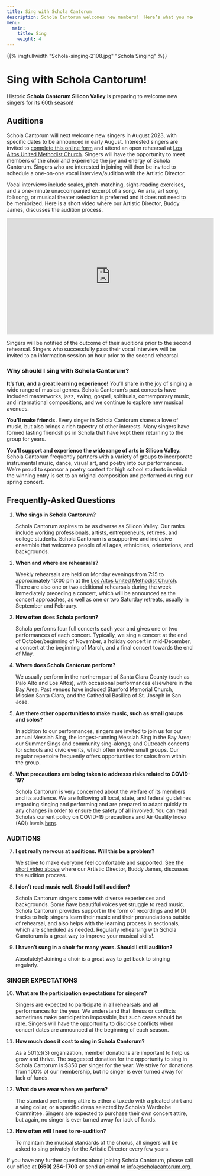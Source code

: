 ```yaml
---
title: Sing with Schola Cantorum
description: Schola Cantorum welcomes new members!  Here’s what you need to know.
menu:
  main:
    title: Sing
    weight: 4
---
```

{{% imgfullwidth "Schola-singing-2108.jpg" "Schola Singing" %}}

# Sing with Schola Cantorum!

Historic **Schola Cantorum Silicon Valley** is preparing to welcome new singers for its 60th season!

<h2>Auditions</h2>
<p>Schola Cantorum will next welcome new singers in August 2023, with specific dates to be announced in early August. Interested singers are invited to <a href="https://docs.google.com/forms/d/e/1FAIpQLSd1dqVpEPMtolVz3M7E9Ylnaj9d2qktplRTJU7hsLfMGhDQww/viewform" target="_blank">complete this online form</a> and attend an open rehearsal at <a href="https://www.google.com/maps/place/Los+Altos+United+Methodist+Church/@37.3604399,-122.1163995,14z/data=!4m13!1m7!3m6!1s0x808fb13b09db205b:0x3cb6a0075024dc76!2s655+Magdalena+Ave,+Los+Altos,+CA+94024!3b1!8m2!3d37.3604399!4d-122.09889!3m4!1s0x808fb13baf46a387:0xcfbef6958c3a62d!8m2!3d37.3604399!4d-122.09889" target="_blank">Los Altos United Methodist Church</a>. Singers will have the opportunity to meet members of the choir and experience the joy and energy of Schola Cantorum. Singers who are interested in joining will then be invited to schedule a one-on-one vocal interview/audition with the Artistic Director.</p>

<p>Vocal interviews include scales, pitch-matching, sight-reading exercises, and a one-minute unaccompanied excerpt of a song. An aria, art song, folksong, or musical theater selection is preferred and it does not need to be memorized. Here is a short video where our Artistic Director, Buddy James, discusses the audition process.</p>

<iframe id="audition-video" width="560" height="315" src="https://www.youtube.com/embed/V7l6XKY8YyI?rel=0" title="Audition Process" frameborder="0" allow="accelerometer; autoplay; clipboard-write; encrypted-media; gyroscope; picture-in-picture" allowfullscreen></iframe>

<p>Singers will be notified of the outcome of their auditions prior to the second rehearsal. Singers who successfully pass their vocal interview will be invited to an information session an hour prior to the second rehearsal.</p>

<h3>Why should I sing with Schola Cantorum?</h3>

<p><b>It&rsquo;s fun, and a great learning experience!</b> You’ll share in the joy of singing a wide range of musical genres. Schola Cantorum&rsquo;s past concerts have included masterworks, jazz, swing, gospel, spirituals, contemporary music, and international compositions, and we continue to explore new musical avenues.</p>

<p><b>You&rsquo;ll make friends.</b> Every singer in Schola Cantorum shares a love of music, but also brings a rich tapestry of other interests. Many singers have formed lasting friendships in Schola that have kept them returning to the group for years.</p>

<p><b>You&rsquo;ll support and experience the wide range of arts in Silicon Valley.</b> Schola Cantorum frequently partners with a variety of groups to incorporate instrumental music, dance, visual art, and poetry into our performances. We’re proud to sponsor a poetry contest for high school students in which the winning entry is set to an original composition and performed during our spring concert.</p>

<h2>Frequently-Asked Questions</h2>
<ol type="1">
   <li><b>Who sings in Schola Cantorum?</b>
 <p>Schola Cantorum aspires to be as diverse as Silicon Valley. Our ranks include working professionals, artists, entrepreneurs, retirees, and college students. Schola Cantorum is a supportive and inclusive ensemble that welcomes people of all ages, ethnicities, orientations, and backgrounds.</p>
  </li>
   <li><b>When and where are rehearsals?</b>
    <p>Weekly rehearsals are held on Monday evenings from 7:15 to approximately 10:00 pm at the <a href="https://www.google.com/maps/place/Los+Altos+United+Methodist+Church/@37.3604399,-122.1163995,14z/data=!4m13!1m7!3m6!1s0x808fb13b09db205b:0x3cb6a0075024dc76!2s655+Magdalena+Ave,+Los+Altos,+CA+94024!3b1!8m2!3d37.3604399!4d-122.09889!3m4!1s0x808fb13baf46a387:0xcfbef6958c3a62d!8m2!3d37.3604399!4d-122.09889" target="_blank">Los Altos United Methodist Church</a>. There are also one or two additional rehearsals during the week immediately preceding a concert, which will be announced as the concert approaches, as well as one or two Saturday retreats, usually in September and February.</p>
  </li>
  <li><b>How often does Schola perform?</b>
    <p>Schola performs four full concerts each year and gives one or two performances of each concert. Typically, we sing a concert at the end of October/beginning of November, a holiday concert in mid-December, a concert at the beginning of March, and a final concert towards the end of May.</p>
  </li>
  <li><b>Where does Schola Cantorum perform?</b>
    <p>We usually perform in the northern part of Santa Clara County (such as Palo Alto and Los Altos), with occasional performances elsewhere in the Bay Area. Past venues have included Stanford Memorial Church, Mission Santa Clara, and the Cathedral Basilica of St. Joseph in San Jose.</p>
  </li>
  <li><b>Are there other opportunities to make music, such as small groups and solos?</b>
    <p>In addition to our performances, singers are invited to join us for our annual Messiah Sing, the longest-running Messiah Sing in the Bay Area; our Summer Sings and community sing-alongs; and Outreach concerts for schools and civic events, which often involve small groups. Our regular repertoire frequently offers opportunities for solos from within the group.</p>
  </li>
 <li><b>What precautions are being taken to addresss risks related to COVID-19?</b>
  <p>Schola Cantorum is very concerned about the welfare of its members and its audience. We are following all local, state, and federal guidelines regarding singing and performing and are prepared to adapt quickly to any changes in order to ensure the safety of all involved. You can read Schola&rsquo;s current policy on COVID-19 precautions and Air Quality Index (AQI) levels <a href="https://docs.google.com/document/d/12hl61hhEfAM3Ojqa5lmp9_0dlS17ZKFu8dLWm4rCYuM" target="_blank">here</a>.</p>
  </li>
  </ol>
  <h3>AUDITIONS</h3>
  <ol type="1" start="7">

  <li><b>I get really nervous at auditions. Will this be a problem?</b>
    <p>We strive to make everyone feel comfortable and supported. <a href="#audition-video">See the short video above</a> where our Artistic Director, Buddy James, discusses the audition process.</p>
  </li>
  <li><b>I don&rsquo;t read music well. Should I still audition?</b>
    <p>Schola Cantorum singers come with diverse experiences and backgrounds. Some have beautiful voices yet struggle to read music. Schola Cantorum provides support in the form of recordings and MIDI tracks to help singers learn their music and their pronunciations outside of rehearsal, and also helps with the learning process in sectionals, which are scheduled as needed. Regularly rehearsing with Schola Canotorum is a great way to improve your musical skills!.</p>
  </li>
  <li><b>I haven&rsquo;t sung in a choir for many years. Should I still audition?</b>
    <p>Absolutely! Joining a choir is a great way to get back to singing regularly.</p>
  </li>
  </ol>
  <h3>SINGER EXPECTATIONS</h3>
  <ol type="1" start="10">
  <li><b>What are the participation expectations for singers?</b>
    <p>Singers are expected to participate in all rehearsals and all performances for the year. We understand that illness or conflicts sometimes make participation impossible, but such cases should be rare. Singers will have the opportunity to disclose conflicts when concert dates are announced at the beginning of each season.</p>
  </li>
  <li><b>How much does it cost to sing in Schola Cantorum?</b>
    <p>As a 501&#40;c&#41;(3) organization, member donations are important to help us grow and thrive. The suggested donation for the opportunity to sing in Schola Cantorum is $350 per singer for the year. We strive for donations from 100% of our membership, but no singer is ever turned away for lack of funds.</p>
  </li>
  <li><b>What do we wear when we perform?</b>
  <p>The standard performing attire is either a tuxedo with a pleated shirt and a wing collar, or a specific dress selected by Schola&rsquo;s Wardrobe Committee. Singers are expected to purchase their own concert attire, but again, no singer is ever turned away for lack of funds.</p>
  </li>
  <li><b>How often will I need to re-audition?</b>
    <p>To maintain the musical standards of the chorus, all singers will be asked to sing privately for the Artistic Director every few years.</p>
  </li>
  </ol>

If you have any further questions about joining Schola Cantorum, please call our office at **(650) 254-1700** or send an email
to <info@scholacantorum.org>.
